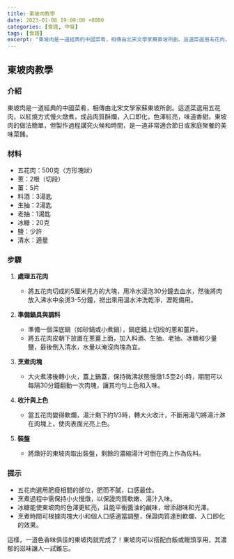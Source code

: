 ```yaml
---
title: 東坡肉教學
date: 2023-01-08 19:00:00 +0800
categories: [食譜, 中餐]
tags: [食譜] 
excerpt: "東坡肉是一道經典的中國菜肴，相傳由北宋文學家蘇東坡所創。這道菜選用五花肉，以紅燒方式慢火燉煮，成品肉質酥爛，入口即化，色澤紅亮，味道香甜"
---
```


## 東坡肉教學

### 介紹
東坡肉是一道經典的中國菜肴，相傳由北宋文學家蘇東坡所創。這道菜選用五花肉，以紅燒方式慢火燉煮，成品肉質酥爛，入口即化，色澤紅亮，味道香甜。東坡肉的做法簡單，但製作過程講究火候和時間，是一道非常適合節日或家庭聚餐的美味菜餚。

### 材料
- 五花肉：500克（方形塊狀）
- 蔥：2根（切段）
- 薑：5片
- 料酒：3湯匙
- 生抽：2湯匙
- 老抽：1湯匙
- 冰糖：20克
- 鹽：少許
- 清水：適量

### 步驟

1. **處理五花肉**
   - 將五花肉切成約5厘米見方的大塊，用冷水浸泡30分鐘去血水，然後將肉放入沸水中汆燙3-5分鐘，撈出來用溫水沖洗乾淨，瀝乾備用。

2. **準備鍋具與調料**
   - 準備一個深底鍋（如砂鍋或小煮鍋），鍋底鋪上切段的蔥和薑片。
   - 將五花肉皮朝下放置在蔥薑上面，加入料酒、生抽、老抽、冰糖和少量鹽，最後倒入清水，水量以淹沒肉塊為宜。

3. **烹煮肉塊**
   - 大火煮沸後轉小火，蓋上鍋蓋，保持微沸狀態慢燉1.5至2小時，期間可以每隔30分鐘翻動一次肉塊，讓其均勻上色和入味。

4. **收汁與上色**
   - 當五花肉變得軟爛，湯汁剩下約1/3時，轉大火收汁，不斷用湯勺將湯汁淋在肉塊上，使肉表面光亮上色。

5. **裝盤**
   - 將燉好的東坡肉取出裝盤，剩餘的濃縮湯汁可倒在肉上作為佐料。

### 提示
- 五花肉選用肥瘦相間的部位，肥而不膩，口感最佳。
- 烹煮過程中需保持小火慢燉，以保證肉質軟嫩、湯汁入味。
- 冰糖能使東坡肉的色澤更紅亮，且能平衡醬油的鹹味，增添甜味和光澤。
- 烹煮時間可根據肉塊大小和個人口感適當調整，保證肉質達到軟爛、入口即化的效果。

這樣，一道色香味俱佳的東坡肉就完成了！東坡肉可以搭配白飯或饅頭享用，其濃郁的滋味讓人一試難忘。
